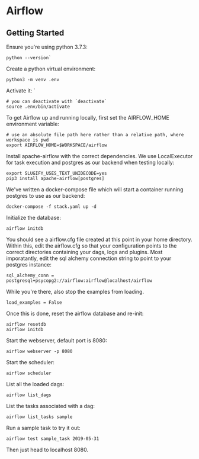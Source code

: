 # Airflow

## Getting Started

Ensure you're using python 3.7.3:

```shell
python --version`
```

Create a python virtual environment:

```shell
python3 -m venv .env
```

Activate it: `

```shell
# you can deactivate with `deactivate`
source .env/bin/activate
```

To get Airflow up and running locally, first set the AIRFLOW_HOME environment variable:

```shell
# use an absolute file path here rather than a relative path, where workspace is pwd
export AIRFLOW_HOME=$WORKSPACE/airflow
```

Install apache-airflow with the correct dependencies. We use LocalExecutor for task execution and postgres as our backend when testing locally:

```shell
export SLUGIFY_USES_TEXT_UNIDECODE=yes
pip3 install apache-airflow[postgres]
```

We've written a docker-compose file which will start a container running postgres to use as our backend:

```shell
docker-compose -f stack.yaml up -d
```

Initialize the database:

```shell
airflow initdb
```

You should see a airflow.cfg file created at this point in your home directory. Within this, edit the airflow.cfg so that your configuration points to the correct directories containing your dags, logs and plugins. Most imporatantly, edit the sql alchemy connection string to point to your postgres instance:

```shell
sql_alchemy_conn = postgresql+psycopg2://airflow:airflow@localhost/airflow
```

While you're there, also stop the examples from loading.

```shell
load_examples = False
```

Once this is done, reset the airflow database and re-init:

```shell
airflow resetdb
airflow initdb
```

Start the webserver, default port is 8080:

```shell
airflow webserver -p 8080
```

Start the scheduler:

```shell
airflow scheduler
```

List all the loaded dags:

```shell
airflow list_dags
```

List the tasks associated with a dag:

```shell
airflow list_tasks sample
```

Run a sample task to try it out:

```shell
airflow test sample_task 2019-05-31
```

Then just head to localhost 8080.
